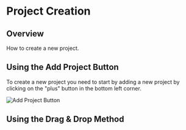 # Project Creation

## Overview

How to create a new project.

## Using the Add Project Button

To create a new project you need to start by adding a new project by clicking on the "plus" button in the bottom left corner.

![Add Project Button](https://raw.github.com/hermwong/phonegap-gui/master/docs-assets/create/docs-plus-button.png)

## Using the Drag & Drop Method